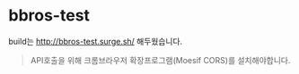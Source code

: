 # bbros-test 

 build는 <http://bbros-test.surge.sh/> 해두웠습니다. 
 > API호출을 위해 크롬브라우저 확장프로그램(Moesif CORS)를 설치해야합니다.
